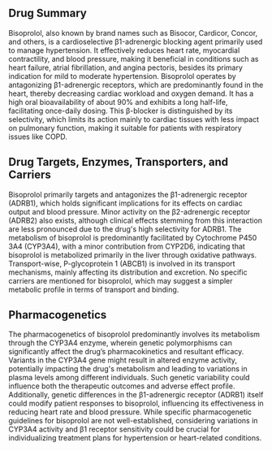 ## Drug Summary
Bisoprolol, also known by brand names such as Bisocor, Cardicor, Concor, and others, is a cardioselective β1-adrenergic blocking agent primarily used to manage hypertension. It effectively reduces heart rate, myocardial contractility, and blood pressure, making it beneficial in conditions such as heart failure, atrial fibrillation, and angina pectoris, besides its primary indication for mild to moderate hypertension. Bisoprolol operates by antagonizing β1-adrenergic receptors, which are predominantly found in the heart, thereby decreasing cardiac workload and oxygen demand. It has a high oral bioavailability of about 90% and exhibits a long half-life, facilitating once-daily dosing. This β-blocker is distinguished by its selectivity, which limits its action mainly to cardiac tissues with less impact on pulmonary function, making it suitable for patients with respiratory issues like COPD.

## Drug Targets, Enzymes, Transporters, and Carriers
Bisoprolol primarily targets and antagonizes the β1-adrenergic receptor (ADRB1), which holds significant implications for its effects on cardiac output and blood pressure. Minor activity on the β2-adrenergic receptor (ADRB2) also exists, although clinical effects stemming from this interaction are less pronounced due to the drug's high selectivity for ADRB1. The metabolism of bisoprolol is predominantly facilitated by Cytochrome P450 3A4 (CYP3A4), with a minor contribution from CYP2D6, indicating that bisoprolol is metabolized primarily in the liver through oxidative pathways. Transport-wise, P-glycoprotein 1 (ABCB1) is involved in its transport mechanisms, mainly affecting its distribution and excretion. No specific carriers are mentioned for bisoprolol, which may suggest a simpler metabolic profile in terms of transport and binding.

## Pharmacogenetics
The pharmacogenetics of bisoprolol predominantly involves its metabolism through the CYP3A4 enzyme, wherein genetic polymorphisms can significantly affect the drug’s pharmacokinetics and resultant efficacy. Variants in the CYP3A4 gene might result in altered enzyme activity, potentially impacting the drug's metabolism and leading to variations in plasma levels among different individuals. Such genetic variability could influence both the therapeutic outcomes and adverse effect profile. Additionally, genetic differences in the β1-adrenergic receptor (ADRB1) itself could modify patient responses to bisoprolol, influencing its effectiveness in reducing heart rate and blood pressure. While specific pharmacogenetic guidelines for bisoprolol are not well-established, considering variations in CYP3A4 activity and β1 receptor sensitivity could be crucial for individualizing treatment plans for hypertension or heart-related conditions.